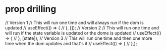 # prop drilling

  // Version 1
  // This will run one time and will always run if the dom is updated
  // useEffect(() => {
  // }, []);
  // Version 2
  // This will run one time and will run if the state variable is updated or the dome is updated
  // useEffect(() => {
  // }, [state]);
  // Version 3
  // This will run one time and then one more time when the dom updates and that's it
  // useEffect(() => {
  // },);